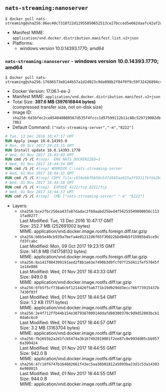 ## `nats-streaming:nanoserver`

```console
$ docker pull nats-streaming@sha256:86ec40c7318f22d12955050652513ce27bcced5e662daafc42af2d371b88dc4d
```

-	Manifest MIME: `application/vnd.docker.distribution.manifest.list.v2+json`
-	Platforms:
	-	windows version 10.0.14393.1770; amd64

### `nats-streaming:nanoserver` - windows version 10.0.14393.1770; amd64

```console
$ docker pull nats-streaming@sha256:17686573e8144b57a1d2d023c9da098b2f84f0f9c59f32426894c401d2378896
```

-	Docker Version: 17.06.1-ee-2
-	Manifest MIME: `application/vnd.docker.distribution.manifest.v2+json`
-	Total Size: **397.6 MB (397616844 bytes)**  
	(compressed transfer size, not on-disk size)
-	Image ID: `sha256:6d3bfec2ce054040080567d535f4fccc1d57599112b11c88c529719002db78b1`
-	Default Command: `["nats-streaming-server","-m","8222"]`

```dockerfile
# Tue, 13 Dec 2016 10:47:17 GMT
RUN Apply image 10.0.14393.0
# Mon, 09 Oct 2017 19:23:15 GMT
RUN Install update 10.0.14393.1770
# Wed, 01 Nov 2017 18:43:03 GMT
RUN cmd /S /C #(nop)  ENV NATS_DOCKERIZED=1
# Wed, 01 Nov 2017 18:44:34 GMT
RUN cmd /S /C #(nop) WORKDIR C:\nats-streaming-server
# Wed, 01 Nov 2017 18:44:35 GMT
RUN cmd /S /C #(nop) COPY file:c656ebbfbb58cb37d445aa025a3f93117bfda2b77866533dfe567a67a4a71e01 in nats-streaming-server.exe 
# Wed, 01 Nov 2017 18:44:36 GMT
RUN cmd /S /C #(nop)  EXPOSE 4222/tcp 8222/tcp
# Wed, 01 Nov 2017 18:44:37 GMT
RUN cmd /S /C #(nop)  CMD ["nats-streaming-server" "-m" "8222"]
```

-	Layers:
	-	`sha256:bce2fbc256ea437a87dadac2f69aabd25bed4f56255549090056c1131fad0277`  
		Last Modified: Tue, 13 Dec 2016 10:47:17 GMT  
		Size: 252.7 MB (252691002 bytes)  
		MIME: application/vnd.docker.image.rootfs.foreign.diff.tar.gzip
	-	`sha256:b0b5e40cb939a7befa4e01212d6f65f30022bbd04b5f15985b45ce9cfd3fcabc`  
		Last Modified: Mon, 09 Oct 2017 19:23:15 GMT  
		Size: 141.8 MB (141758132 bytes)  
		MIME: application/vnd.docker.image.rootfs.foreign.diff.tar.gzip
	-	`sha256:8a141f084399191aed2f8b1e63e7490b3d9fcf07f25d411fef57045f1e14e886`  
		Last Modified: Wed, 01 Nov 2017 18:43:33 GMT  
		Size: 949.0 B  
		MIME: application/vnd.docker.image.rootfs.diff.tar.gzip
	-	`sha256:6fb5f5cf738a6cbf1214426f5a6771b19d929dd3ecc766f73915437b7430f03f`  
		Last Modified: Wed, 01 Nov 2017 18:44:54 GMT  
		Size: 1.2 KB (1171 bytes)  
		MIME: application/vnd.docker.image.rootfs.diff.tar.gzip
	-	`sha256:2e4f712ffb44b154e307936700914ddafd80300370c9d9d52003bcb10da6c6c0`  
		Last Modified: Wed, 01 Nov 2017 18:44:57 GMT  
		Size: 3.2 MB (3163704 bytes)  
		MIME: application/vnd.docker.image.rootfs.diff.tar.gzip
	-	`sha256:fb1655b2a2d1fcb5474a3b167492819081f2ee87c0e993dd05cbb9576a399424`  
		Last Modified: Wed, 01 Nov 2017 18:44:55 GMT  
		Size: 942.0 B  
		MIME: application/vnd.docker.image.rootfs.diff.tar.gzip
	-	`sha256:47c18f6747b164682661f43ec5aa36b01812a5093ba23d1c53a143036e980815`  
		Last Modified: Wed, 01 Nov 2017 18:44:55 GMT  
		Size: 944.0 B  
		MIME: application/vnd.docker.image.rootfs.diff.tar.gzip
